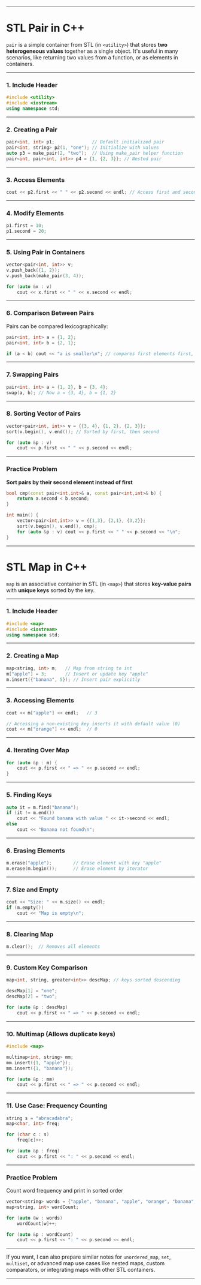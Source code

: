 
---

# **STL Pair in C++**

`pair` is a simple container from STL (in `<utility>`) that stores **two heterogeneous values** together as a single object. It's useful in many scenarios, like returning two values from a function, or as elements in containers.

---

### **1. Include Header**

```cpp
#include <utility>
#include <iostream>
using namespace std;
```

---

### **2. Creating a Pair**

```cpp
pair<int, int> p1;              // Default initialized pair
pair<int, string> p2(1, "one"); // Initialize with values
auto p3 = make_pair(2, "two");  // Using make_pair helper function
pair<int, pair<int, int>> p4 = {1, {2, 3}}; // Nested pair
```

---

### **3. Access Elements**

```cpp
cout << p2.first << " " << p2.second << endl; // Access first and second elements
```

---

### **4. Modify Elements**

```cpp
p1.first = 10;
p1.second = 20;
```

---

### **5. Using Pair in Containers**

```cpp
vector<pair<int, int>> v;
v.push_back({1, 2});
v.push_back(make_pair(3, 4));

for (auto &x : v)
    cout << x.first << " " << x.second << endl;
```

---

### **6. Comparison Between Pairs**

Pairs can be compared lexicographically:

```cpp
pair<int, int> a = {1, 2};
pair<int, int> b = {2, 1};

if (a < b) cout << "a is smaller\n"; // compares first elements first, then second if first are equal
```

---

### **7. Swapping Pairs**

```cpp
pair<int, int> a = {1, 2}, b = {3, 4};
swap(a, b); // Now a = {3, 4}, b = {1, 2}
```

---

### **8. Sorting Vector of Pairs**

```cpp
vector<pair<int, int>> v = {{3, 4}, {1, 2}, {2, 3}};
sort(v.begin(), v.end()); // Sorted by first, then second

for (auto &p : v)
    cout << p.first << " " << p.second << endl;
```

---

### **Practice Problem**

**Sort pairs by their second element instead of first**

```cpp
bool cmp(const pair<int,int>& a, const pair<int,int>& b) {
    return a.second < b.second;
}

int main() {
    vector<pair<int,int>> v = {{1,3}, {2,1}, {3,2}};
    sort(v.begin(), v.end(), cmp);
    for (auto &p : v) cout << p.first << " " << p.second << "\n";
}
```

---

# **STL Map in C++**

`map` is an associative container in STL (in `<map>`) that stores **key-value pairs** with **unique keys** sorted by the key.

---

### **1. Include Header**

```cpp
#include <map>
#include <iostream>
using namespace std;
```

---

### **2. Creating a Map**

```cpp
map<string, int> m;   // Map from string to int
m["apple"] = 3;       // Insert or update key "apple"
m.insert({"banana", 5}); // Insert pair explicitly
```

---

### **3. Accessing Elements**

```cpp
cout << m["apple"] << endl;   // 3

// Accessing a non-existing key inserts it with default value (0)
cout << m["orange"] << endl;  // 0
```

---

### **4. Iterating Over Map**

```cpp
for (auto &p : m) {
    cout << p.first << " => " << p.second << endl;
}
```

---

### **5. Finding Keys**

```cpp
auto it = m.find("banana");
if (it != m.end())
    cout << "Found banana with value " << it->second << endl;
else
    cout << "Banana not found\n";
```

---

### **6. Erasing Elements**

```cpp
m.erase("apple");        // Erase element with key "apple"
m.erase(m.begin());      // Erase element by iterator
```

---

### **7. Size and Empty**

```cpp
cout << "Size: " << m.size() << endl;
if (m.empty())
    cout << "Map is empty\n";
```

---

### **8. Clearing Map**

```cpp
m.clear();  // Removes all elements
```

---

### **9. Custom Key Comparison**

```cpp
map<int, string, greater<int>> descMap; // keys sorted descending

descMap[1] = "one";
descMap[2] = "two";

for (auto &p : descMap)
    cout << p.first << " => " << p.second << endl;
```

---

### **10. Multimap (Allows duplicate keys)**

```cpp
#include <map>

multimap<int, string> mm;
mm.insert({1, "apple"});
mm.insert({1, "banana"});

for (auto &p : mm)
    cout << p.first << " => " << p.second << endl;
```

---

### **11. Use Case: Frequency Counting**

```cpp
string s = "abracadabra";
map<char, int> freq;

for (char c : s)
    freq[c]++;

for (auto &p : freq)
    cout << p.first << ": " << p.second << endl;
```

---

### **Practice Problem**

Count word frequency and print in sorted order

```cpp
vector<string> words = {"apple", "banana", "apple", "orange", "banana", "apple"};
map<string, int> wordCount;

for (auto &w : words)
    wordCount[w]++;

for (auto &p : wordCount)
    cout << p.first << ": " << p.second << endl;
```

---

If you want, I can also prepare similar notes for `unordered_map`, `set`, `multiset`, or advanced map use cases like nested maps, custom comparators, or integrating maps with other STL containers.

---

